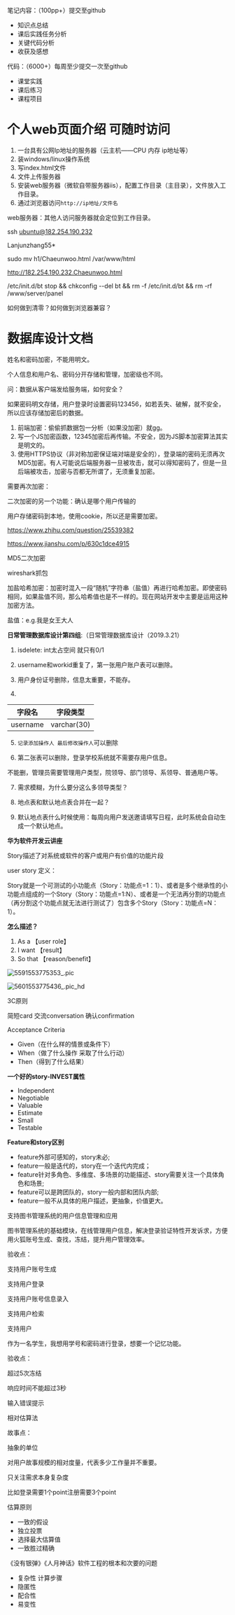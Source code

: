 笔记内容：（100pp+）提交至github

- 知识点总结
- 课后实践任务分析
- 关键代码分析
- 收获及感想



代码：（6000+）每周至少提交一次至github

- 课堂实践
- 课后练习
- 课程项目



# 个人web页面介绍 可随时访问

1. 一台具有公网Ip地址的服务器（云主机——CPU 内存 ip地址等）
2. 装windows/linux操作系统
3. 写index.html文件
4. 文件上传服务器
5. 安装web服务器（微软自带服务器iis），配置工作目录（主目录），文件放入工作目录。
6. 通过浏览器访问`http://ip地址/文件名`

web服务器：其他人访问服务器就会定位到工作目录。

ssh ubuntu@182.254.190.232

Lanjunzhang55*

sudo mv h1/Chaeunwoo.html  /var/www/html

http://182.254.190.232.Chaeunwoo.html

/etc/init.d/bt stop && chkconfig --del bt && rm -f /etc/init.d/bt && rm -rf /www/server/panel



如何做到清零？如何做到浏览器兼容？



# 数据库设计文档

姓名和密码加密，不能用明文。

个人信息和用户名、密码分开存储和管理，加密级也不同。



问：数据从客户端发给服务端，如何安全？

如果密码明文存储，用户登录时设置密码123456，如若丢失、破解，就不安全，所以应该存储加密后的数据。

1. 前端加密：偷偷抓数据包一分析（如果没加密）就gg。
2. 写一个JS加密函数，12345加密后再传输。不安全，因为JS脚本加密算法其实是明文的。
3. 使用HTTPS协议（非对称加密保证端对端是安全的），登录端的密码无须再次MD5加密。有人可能说后端服务器一旦被攻击，就可以得知密码了，但是一旦后端被攻击，加密与否都无所谓了，无须重复加密。

需要再次加密：

二次加密的另一个功能：确认是哪个用户传输的

用户存储密码到本地，使用cookie，所以还是需要加密。

<https://www.zhihu.com/question/25539382>

<https://www.jianshu.com/p/630c1dce4915>

MD5二次加密

wireshark抓包

加盐哈希加密：加密时混入一段“随机”字符串（盐值）再进行哈希加密。即使密码相同，如果盐值不同，那么哈希值也是不一样的。现在网站开发中主要是运用这种加密方法。

盐值：e.g.我是女王大人



**日常管理数据库设计第四组**:（日常管理数据库设计（2019.3.21）

1. isdelete: int太占空间 就只有0/1

2. username和workid重复了，第一张用户账户表可以删除。

3. 用户身份证号删除，信息太重要，不能存。
4. 

| 字段名   | 字段类型    |
| -------- | ----------- |
| username | varchar(30) |

5. `记录添加操作人 最后修改操作人`可以删除



6. 第二张表可以删除，登录学校系统就不需要存用户信息。

不能删，管理员需要管理用户类型，院领导、部门领导、系领导、普通用户等。

7. 需求模糊，为什么要分这么多领导类型？

8. 地点表和默认地点表合并在一起？

9. 默认地点表什么时候使用：每周向用户发送邀请填写日程，此时系统会自动生成一个默认地点。



**华为软件开发云讲座**

Story描述了对系统或软件的客户或用户有价值的功能片段

user story 定义：

Story就是一个可测试的小功能点（Story：功能点=1：1）、或者是多个继承性的小功能点组成的一个Story（Story：功能点=1:N）、或者是一个无法再分割的功能点（再分割这个功能点就无法进行测试了）包含多个Story（Story：功能点=N：1）。



**怎么描述？**

1. As a 【user role】 
2. I want 【result】
3. So that 【reason/benefit】

![5591553775353_.pic](./image/5591553775353_.png)

![5601553775436_.pic_hd](./image/5601553775436_.pic_hd.png)

3C原则

简短card 交流conversation 确认confirmation

Acceptance Criteria

- Given（在什么样的情景或条件下）
- When（做了什么操作 采取了什么行动）
- Then（得到了什么结果）



**一个好的story-INVEST属性**

- Independent
- Negotiable
- Valuable
- Estimate
- Small
- Testable



**Feature和story区别**

- feature外部可感知的，story未必;
- feature一般是迭代的，story在一个迭代内完成；
- feature针对多角色、多维度、多场景的功能描述、story需要关注一个具体角色和场景;
- feature可以是跨团队的，story一般内部和团队内部;
- feature一般不从具体的用户描述，更抽象，价值更大。



支持图书管理系统的用户信息管理和应用

图书管理系统的基础模块，在线管理用户信息，解决登录验证特性开发诉求，方便用火狐账号生成、查找，冻结，提升用户管理效率。



验收点：

支持用户账号生成

支持用户登录

支持用户账号信息录入

支持用户检索

支持用户



作为一名学生，我想用学号和密码进行登录，想要一个记忆功能。



验收点：

超过5次冻结

响应时间不能超过3秒

输入错误提示



相对估算法

故事点：

抽象的单位

对用户故事规模的相对度量，代表多少工作量并不重要。

只关注需求本身复杂度

比如登录需要1个point注册需要3个point



估算原则

- 一致的假设
- 独立投票
- 选择最大估算值
- 一致胜过精确



《没有银弹》《人月神话》软件工程的根本和次要的问题

- 复杂性 计算步骤
- 隐匿性
- 配合性
- 易变性
